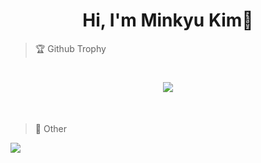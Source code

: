 <h1 align="center">Hi, I'm Minkyu Kim👋</h1>

>🏆 Github Trophy
<h1 align="center">
  <img src="https://github-profile-trophy.vercel.app/?username=mk3058&theme=flat&column=-1">
</h1>
  <br>

>:nut_and_bolt: Other
  <img src="https://badge.mediaplus.ma/black/minkyuki?1337Badge=off">
